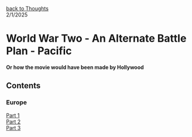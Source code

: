 [back to Thoughts](https://github.com/Marking-Time/Thoughts/tree/main)  
2/1/2025   

# World War Two - An Alternate Battle Plan - Pacific
__Or how the movie would have been made by Hollywood__ 

## Contents   
### Europe   
[Part 1](https://github.com/Marking-Time/Thoughts/blob/main/ww2-alt.md)  
[Part 2](https://github.com/Marking-Time/Thoughts/blob/main/ww2-alt2.md)   
[Part 3](https://github.com/Marking-Time/Thoughts/blob/main/ww2-alt3.md)   